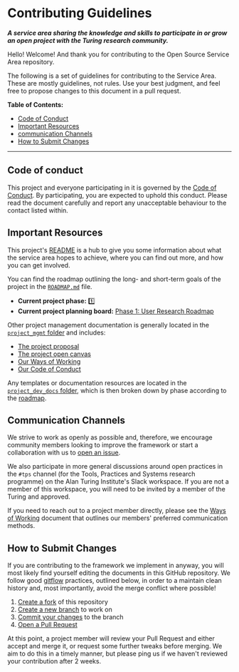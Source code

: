 # Contributing Guidelines

**_A service area sharing the knowledge and skills to participate in or grow an open project with the Turing research community._**

Hello! Welcome! And thank you for contributing to the Open Source Service Area repository.

The following is a set of guidelines for contributing to the Service Area.
These are mostly guidelines, not rules.
Use your best judgment, and feel free to propose changes to this document in a pull request.

**Table of Contents:**

- [Code of Conduct](#code-of-conduct)
- [Important Resources](#important-resources)
- [communication Channels](#communication-channels)
- [How to Submit Changes](#how-to-submit-changes)

---

## Code of conduct

This project and everyone participating in it is governed by the [Code of Conduct](CODE_OF_CONDUCT.md).
By participating, you are expected to uphold this conduct.
Please read the document carefully and report any unacceptable behaviour to the contact listed within.

## Important Resources

This project's [README](README.md) is a hub to give you some information about what the service area hopes to achieve, where you can find out more, and how you can get involved.

You can find the roadmap outlining the long- and short-term goals of the project in the [`ROADMAP.md`](ROADMAP.md) file.

- **Current project phase:** :one:
- **Current project planning board:** [Phase 1: User Research Roadmap](https://github.com/alan-turing-institute/OpenSourceSA/projects/1)

Other project management documentation is generally located in the [`project_mgmt` folder](./project_mgmt) and includes:

- [The project proposal](project_mgmt/proposal.md)
- [The project open canvas](project_mgmt/open_canvas.pdf)
- [Our Ways of Working](WAYS_OF_WORKING.md)
- [Our Code of Conduct](CODE_OF_CONDUCT.md)

Any templates or documentation resources are located in the [`project_dev_docs` folder](./project_dev_docs), which is then broken down by phase according to the [roadmap](ROADMAP.md).

## Communication Channels

We strive to work as openly as possible and, therefore, we encourage community members looking to improve the framework or start a collaboration with us to [open an issue](https://github.com/alan-turing-institute/OpenSourceSA/issues/new).

We also participate in more general discussions around open practices in the `#tps` channel (for the Tools, Practices and Systems research programme) on the Alan Turing Institute's Slack workspace.
If you are not a member of this workspace, you will need to be invited by a member of the Turing and approved.

If you need to reach out to a project member directly, please see the [Ways of Working](WAYS_OF_WORKING.md) document that outlines our members' preferred communication methods.

## How to Submit Changes

If you are contributing to the framework we implement in anyway, you will most likely find yourself editing the documents in this GitHub repository.
We follow good [gitflow](https://guides.github.com/introduction/flow/) practices, outlined below, in order to a maintain clean history and, most importantly, avoid the merge conflict where possible!

1. [Create a fork](https://docs.github.com/en/desktop/contributing-and-collaborating-using-github-desktop/cloning-and-forking-repositories-from-github-desktop#forking-a-repository) of this repository
2. [Create a new branch](https://docs.github.com/en/github/collaborating-with-issues-and-pull-requests/creating-and-deleting-branches-within-your-repository#creating-a-branch) to work on
3. [Commit your changes](https://docs.github.com/en/github/collaborating-with-issues-and-pull-requests/committing-changes-to-a-pull-request-branch-created-from-a-fork) to the branch
4. [Open a Pull Request](https://docs.github.com/en/github/collaborating-with-issues-and-pull-requests/creating-a-pull-request-from-a-fork)

At this point, a project member will review your Pull Request and either accept and merge it, or request some further tweaks before merging.
We aim to do this in a timely manner, but please ping us if we haven't reviewed your contribution after 2 weeks.
